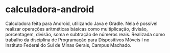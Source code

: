 # calculadora-android
Calculadora feita para Android, utilizando Java e Gradle. Nela é possível realizar operações aritméticas básicas como multiplicação, divisão, porcentagem, divisão, soma e subtração de números reais. Realizada como trabalho da disciplina de Programação para Dispositivos Móveis I no Instituto Federal do Sul de Minas Gerais, Campus Machado.
